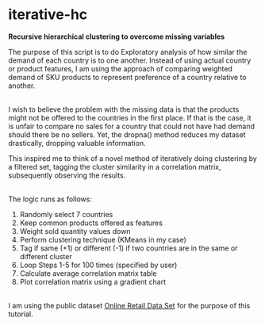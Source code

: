 # iterative-hc
<b>Recursive hierarchical clustering to overcome missing variables</b><br>

The purpose of this script is to do Exploratory analysis of how similar the demand of each country is to one another. Instead of using actual country or product features, I am using the approach of comparing weighted demand of SKU products to represent preference of a country relative to another.<br><br>

I wish to believe the problem with the missing data is that the products might not be offered to the countries in the first place. If that is the case, it is unfair to compare no sales for a country that could not have had demand should there be no sellers.
Yet, the dropna() method reduces my dataset drastically, dropping valuable information.<br>

This inspired me to think of a novel method of iteratively doing clustering by a filtered set, tagging the cluster similarity in a correlation matrix, subsequently observing the results.<br><br>

The logic runs as follows:<br>
1. Randomly select 7 countries<br>
2. Keep common products offered as features<br>
3. Weight sold quantity values down<br>
4. Perform clustering technique (KMeans in my case)<br>
5. Tag if same (+1) or different (-1) if two countries are in the same or different cluster<br>
6. Loop Steps 1-5 for 100 times (specified by user)<br>
6. Calculate average correlation matrix table<br>
7. Plot correlation matrix using a gradient chart<br><br>

I am using the public dataset <a href = 'https://archive.ics.uci.edu/ml/datasets/Online%20Retail#'>
Online Retail Data Set</a> for the purpose of this tutorial.

